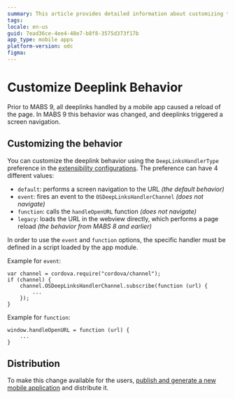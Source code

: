 ```yaml
---
summary: This article provides detailed information about customizing the behaviour of deeplink.
tags:
locale: en-us
guid: 7ead36ce-4ee4-48e7-b8f8-3575d373f17b
app_type: mobile apps
platform-version: odc
figma: 
---
```


# Customize Deeplink Behavior

Prior to MABS 9, all deeplinks handled by a mobile app caused a reload of the page. In MABS 9 this behavior was changed, and deeplinks triggered a screen navigation.

## Customizing the behavior

You can customize the deeplink behavior using the `DeepLinksHandlerType` preference in the [extensibility configurations](extensibility-configurations-json-schema.md). The preference can have 4 different values:
* `default`: performs a screen navigation to the URL *(the default behavior)*
* `event`: fires an event to the `OSDeepLinksHandlerChannel` *(does not navigate)*
* `function`: calls the `handleOpenURL` function *(does not navigate)*
* `legacy`: loads the URL in the webview directly, which performs a page reload *(the behavior from MABS 8 and earlier)*

In order to use the `event` and `function` options, the specific handler must be defined in a script loaded by the app module.

Example for `event`:
```
var channel = cordova.require("cordova/channel");
if (channel) {
    channel.OSDeepLinksHandlerChannel.subscribe(function (url) {
        ...
    });
}
```

Example for `function`:
```
window.handleOpenURL = function (url) {
    ...
}
```

## Distribution

To make this change available for the users, [publish and generate a new mobile application](<./creating-mobile-package.md>) and distribute it.
